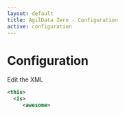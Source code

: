 ```yaml
---
layout: default
title: AgilData Zero - Configuration
active: configuration
---
```


# Configuration

Edit the XML

```xml
<this>
  <is>
     <awesome>
```
